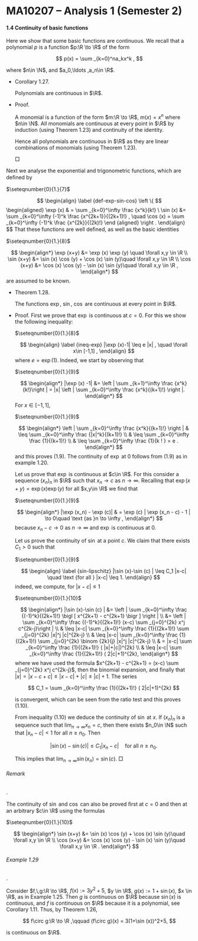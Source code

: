 MA10207 – Analysis 1 (Semester 2)
=================================

#### 1.4 Continuity of basic functions

Here we show that some basic functions are continuous. We recall that a polynomial $p$ is a function $p:\R \to \R$ of the form

$$ p(x) = \sum _{k=0}^na_kx^k , $$

where $n\in \N$, and $a_0,\ldots ,a_n\in \R$.

*   Corollary 1.27. 
    
    Polynomials are continuous in $\R$.
    

*   Proof.
    
    A monomial is a function of the form $m:\R \to \R$, $m(x) = x^n$ where $n\in \N$. All monomials are continuous at every point in $\R$ by induction (using Theorem 1.23) and continuity of the identity.
    
    Hence all polynomials are continuous in $\R$ as they are linear combinations of monomials (using Theorem 1.23).
    
     □
    

Next we analyse the exponential and trigonometric functions, which are deﬁned by

$\seteqnumber{0}{1.}{7}$

$$ \begin{align} \label {def-exp-sin-cos} \left \{ $$ \begin{aligned} \exp (x) & = \sum _{k=0}^\infty \frac {x^k}{k!} \\ \sin (x) &= \sum _{k=0}^\infty (-1)^k \frac {x^{2k+1}}{(2k+1)!} , \quad \cos (x) = \sum _{k=0}^\infty (-1)^k \frac {x^{2k}}{(2k)!} \end {aligned} \right . \end{align} $$ That these functions are well deﬁned, as well as the basic identities

$\seteqnumber{0}{1.}{8}$

$$ \begin{align*} \exp (x+y) &= \exp (x) \exp (y) \quad \forall x,y \in \R \\ \sin (x+y) &= \sin (x) \cos (y) + \cos (x) \sin (y)\quad \forall x,y \in \R \\ \cos (x+y) &= \cos (x) \cos (y) - \sin (x) \sin (y)\quad \forall x,y \in \R , \end{align*} $$ are assumed to be known.

*   Theorem 1.28. 
    
    The functions $\exp$, $\sin$, $\cos$ are continuous at every point in $\R$.
    

*   Proof. First we prove that $\exp$ is continuous at $c=0$. For this we show the following inequality:
    
    $\seteqnumber{0}{1.}{8}$
    
    $$ \begin{align} \label {ineq-exp} |\exp (x)-1| \leq e |x| , \quad \forall x\in [-1,1] , \end{align} $$ where $e = \exp (1)$. Indeed, we start by observing that
    
    $\seteqnumber{0}{1.}{9}$
    
    $$ \begin{align*} |\exp (x) -1| &= \left | \sum _{k=1}^\infty \frac {x^k}{k!}\right | = |x| \left | \sum _{k=0}^\infty \frac {x^k}{(k+1)!} \right |. \end{align*} $$ For $x\in [-1,1]$,
    
    $\seteqnumber{0}{1.}{9}$
    
    $$ \begin{align*} \left | \sum _{k=0}^\infty \frac {x^k}{(k+1)!} \right | & \leq \sum _{k=0}^\infty \frac {|x|^k}{(k+1)!} \\ & \leq \sum _{k=0}^\infty \frac {1}{(k+1)!} \\ & \leq \sum _{k=0}^\infty \frac {1}{k ! } = e . \end{align*} $$ and this proves (1.9). The continuity of $\exp$ at $0$ follows from (1.9) as in example 1.20.
    
    Let us prove that $\exp$ is continuous at $c\in \R$. For this consider a sequence $(x_n)_n$ in $\R$ such that $x_n\to c$ as $n\to \infty$. Recalling that $\exp (x+y) = \exp (x) \exp (y)$ for all $x,y\in \R$ we ﬁnd that
    
    $\seteqnumber{0}{1.}{9}$
    
    $$ \begin{align*} |\exp (x_n) - \exp (c)| & = \exp (c) | \exp (x_n - c) - 1 | \to 0\quad \text {as }n \to \infty , \end{align*} $$ because $x_n-c\to 0$ as $n \to \infty$ and $\exp$ is continuous at 0.
    
    Let us prove the continuity of $\sin$ at a point $c$. We claim that there exists $C_1>0$ such that
    
    $\seteqnumber{0}{1.}{9}$
    
    $$ \begin{align} \label {sin-lipschitz} |\sin (x)-\sin (c) | \leq C_1 |x-c| \quad \text {for all } |x-c| \leq 1. \end{align} $$ indeed, we compute, for $|x-c|\leq 1$
    
    $\seteqnumber{0}{1.}{10}$
    
    $$ \begin{align*} |\sin (x)-\sin (c) | &= \left | \sum _{k=0}^\infty \frac {(-1)^k}{(2k+1)!} \bigl [ x^{2k+1} - c^{2k+1} \bigr ] \right | \\ &= \left | \sum _{k=0}^\infty \frac {(-1)^k}{(2k+1)!} (x-c) \sum _{j=0}^{2k} x^j c^{2k-j}\right | \\ & \leq |x-c| \sum _{k=0}^\infty \frac {1}{(2k+1)!} \sum _{j=0}^{2k} |x|^j |c|^{2k-j} \\ & \leq |x-c| \sum _{k=0}^\infty \frac {1}{(2k+1)!} \sum _{j=0}^{2k} \binom {2k}{j} |x|^j |c|^{2k-j} \\ & = |x-c| \sum _{k=0}^\infty \frac {1}{(2k+1)!} ( |x|+|c|)^{2k} \\ & \leq |x-c| \sum _{k=0}^\infty \frac {1}{(2k+1)!} ( 2|c|+1)^{2k}, \end{align*} $$ where we have used the formula $x^{2k+1} - c^{2k+1} = (x-c) \sum _{j=0}^{2k} x^j c^{2k-j}$, then the binomial expansion, and ﬁnally that $|x| = |x-c+c|\leq |x-c| +|c| \leq |c|+1$. The series
    
    $$ C_1 = \sum _{k=0}^\infty \frac {1}{(2k+1)!} ( 2|c|+1)^{2k} $$
    
    is convergent, which can be seen from the ratio test and this proves (1.10).
    
    From inequality (1.10) we deduce the continuity of $\sin$ at $x$. If $(x_n)_n$ is a sequence such that $\displaystyle \lim _{n\to \infty } x_n=c$, then there exists $n_0\in \N$ such that $|x_n-c|<1$ for all $n \geq n_0$. Then
    
    $$ |\sin (x)-\sin (c) | \leq C_1 |x_n-c| \quad \text {for all }n \geq n_0. $$
    
    This implies that $\displaystyle \lim _{n\to \infty }\sin (x_n) = \sin (c)$.  □
    

###### Remark

. 

The continuity of $\sin$ and $\cos$ can also be proved ﬁrst at $c=0$ and then at an arbitrary $c\in \R$ using the formulas

$\seteqnumber{0}{1.}{10}$

$$ \begin{align*} \sin (x+y) &= \sin (x) \cos (y) + \cos (x) \sin (y)\quad \forall x,y \in \R \\ \cos (x+y) &= \cos (x) \cos (y) - \sin (x) \sin (y)\quad \forall x,y \in \R . \end{align*} $$

###### Example 1.29

. 

Consider $f,\,g:\R \to \R$, $f(x):=3y^2+5$, $y \in \R$, $g(x):=1+\sin (x)$, $x \in \R$, as in Example 1.25. Then $g$ is continuous on $\R$ because $\sin (x)$ is continuous, and $f$ is continuous on $\R$ because it is a polynomial, see Corollary 1.11. Thus, by Theorem 1.26,

$$ f\circ g:\R \to \R ,\qquad (f\circ g)(x) = 3(1+\sin (x))^2+5, $$

is continuous on $\R$.